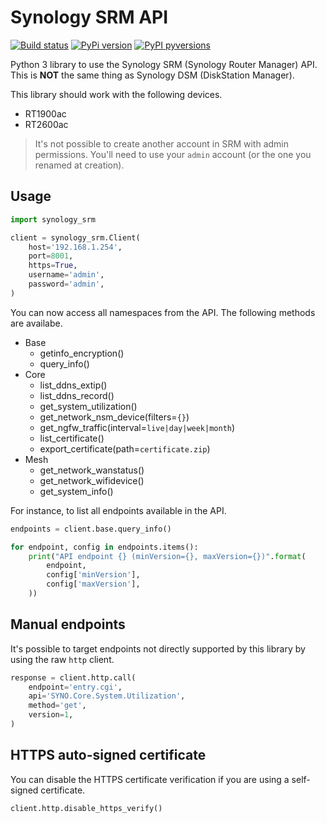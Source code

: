 # Synology SRM API

[![Build status](https://github.com/aerialls/synology-srm/workflows/Test/badge.svg)](https://github.com/aerialls/synology-srm/actions?query=workflow%3ATest)
[![PyPi version](https://img.shields.io/pypi/v/synology-srm.svg)](https://pypi.org/project/synology-srm/)
[![PyPI pyversions](https://img.shields.io/pypi/pyversions/synology-srm.svg)](https://pypi.python.org/pypi/synology-srm/)

Python 3 library to use the Synology SRM (Synology Router Manager) API. This is **NOT** the same thing as Synology DSM (DiskStation Manager).

This library should work with the following devices.

* RT1900ac
* RT2600ac

> It's not possible to create another account in SRM with admin permissions. You'll need to use your `admin` account (or the one you renamed at creation).

## Usage

```python
import synology_srm

client = synology_srm.Client(
    host='192.168.1.254',
    port=8001,
    https=True,
    username='admin',
    password='admin',
)
```

You can now access all namespaces from the API. The following methods are availabe.

* Base
  * getinfo_encryption()
  * query_info()
* Core
  * list_ddns_extip()
  * list_ddns_record()
  * get_system_utilization()
  * get_network_nsm_device(filters=`{}`)
  * get_ngfw_traffic(interval=`live|day|week|month`)
  * list_certificate()
  * export_certificate(path=`certificate.zip`)
* Mesh
  * get_network_wanstatus()
  * get_network_wifidevice()
  * get_system_info()

For instance, to list all endpoints available in the API.

```python
endpoints = client.base.query_info()

for endpoint, config in endpoints.items():
    print("API endpoint {} (minVersion={}, maxVersion={})".format(
        endpoint,
        config['minVersion'],
        config['maxVersion'],
    ))
```

## Manual endpoints

It's possible to target endpoints not directly supported by this library by using the raw `http` client.

```python
response = client.http.call(
    endpoint='entry.cgi',
    api='SYNO.Core.System.Utilization',
    method='get',
    version=1,
)
```

## HTTPS auto-signed certificate

You can disable the HTTPS certificate verification if you are using a self-signed certificate.

```python
client.http.disable_https_verify()
```
